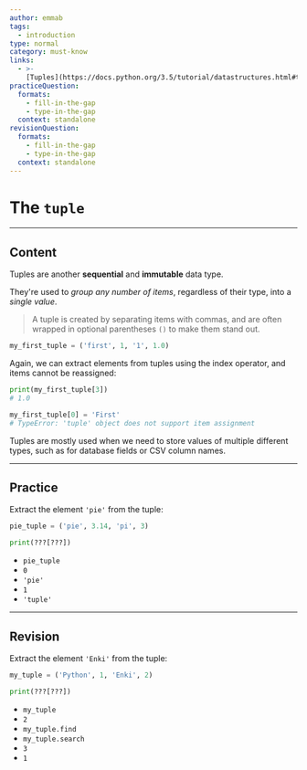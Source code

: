 ```yaml
---
author: emmab
tags:
  - introduction
type: normal
category: must-know
links:
  - >-
    [Tuples](https://docs.python.org/3.5/tutorial/datastructures.html#tuples-and-sequences){website}
practiceQuestion:
  formats:
    - fill-in-the-gap
    - type-in-the-gap
  context: standalone
revisionQuestion:
  formats:
    - fill-in-the-gap
    - type-in-the-gap
  context: standalone
---
```


# The `tuple`


---

## Content

Tuples are another **sequential** and **immutable** data type.

They're used to *group any number of items*, regardless of their type, into a *single value*.

> A tuple is created by separating items with commas, and are often wrapped in optional parentheses `()` to make them stand out.

```python
my_first_tuple = ('first', 1, '1', 1.0)
```

Again, we can extract elements from tuples using the index operator, and items cannot be reassigned:

```python
print(my_first_tuple[3])
# 1.0

my_first_tuple[0] = 'First'
# TypeError: 'tuple' object does not support item assignment
```

Tuples are mostly used when we need to store values of multiple different types, such as for database fields or CSV column names.


---

## Practice

Extract the element `'pie'` from the tuple:

```python
pie_tuple = ('pie', 3.14, 'pi', 3)

print(???[???])
```

- `pie_tuple`
- `0`
- `'pie'`
- `1`
- `'tuple'`


---

## Revision

Extract the element `'Enki'` from the tuple:

```python
my_tuple = ('Python', 1, 'Enki', 2)

print(???[???])
```

- `my_tuple`
- `2`
- `my_tuple.find`
- `my_tuple.search`
- `3`
- `1`
